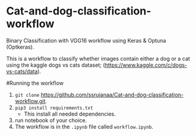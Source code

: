 # Cat-and-dog-classification-workflow
Binary Classification with VGG16 workflow using Keras & Optuna (Optkeras).

This is a workflow to classify whether images contain either a dog or a cat using the kaggle dogs vs cats dataset; (https://www.kaggle.com/c/dogs-vs-cats/data). 

#Running the workflow
1. `git clone` https://github.com/ssrujanaa/Cat-and-dog-classification-workflow.git.
2. `pip3 install requirements.txt`
    - This install all needed dependencies.
3. run notebook of your choice.
4. The workflow is in the `.ipynb` file called `workflow.ipynb`.
